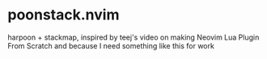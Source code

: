 # poonstack.nvim

harpoon + stackmap, inspired by teej's video on making Neovim Lua Plugin From Scratch and because I need something like this for work
